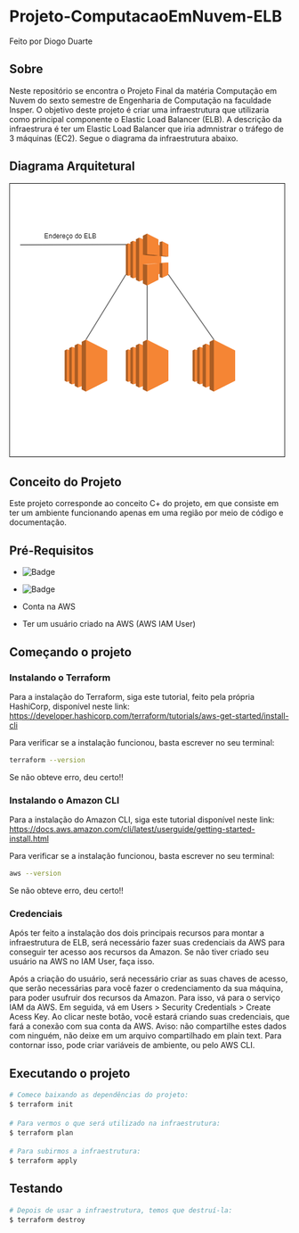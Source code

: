 # Projeto-ComputacaoEmNuvem-ELB
Feito por Diogo Duarte

## Sobre
Neste repositório se encontra o Projeto Final da matéria Computação em Nuvem do sexto semestre de Engenharia de Computação na faculdade Insper. O objetivo deste projeto é criar uma infraestrutura que utilizaria como principal componente o Elastic Load Balancer (ELB). A descrição da infraestrura é ter um Elastic Load Balancer que iria admnistrar o tráfego de 3 máquinas (EC2). Segue o diagrama da infraestrutura abaixo.

## Diagrama Arquitetural

![img](diagrama_infraestrutura.png)

## Conceito do Projeto

Este projeto corresponde ao conceito C+ do projeto, em que consiste em ter um ambiente funcionando apenas em uma região por meio de código e documentação.

## Pré-Requisitos

- ![Badge](https://img.shields.io/badge/Terraform-v4.1.6-%237B42BC?style=flat&logo=terraform)

- ![Badge](https://img.shields.io/badge/AWS_CLI-v2.11.16-%23232F3E?style=flat&logo=amazonaws)

- Conta na AWS

- Ter um usuário criado na AWS (AWS IAM User)

## Começando o projeto 

### Instalando o Terraform

Para a instalação do Terraform, siga este tutorial, feito pela própria HashiCorp, disponível neste link: https://developer.hashicorp.com/terraform/tutorials/aws-get-started/install-cli

Para verificar se a instalação funcionou, basta escrever no seu terminal:
```bash
terraform --version
```
Se não obteve erro, deu certo!!

### Instalando o Amazon CLI

Para a instalação do Amazon CLI, siga este tutorial disponível neste link: https://docs.aws.amazon.com/cli/latest/userguide/getting-started-install.html

Para verificar se a instalação funcionou, basta escrever no seu terminal:
```bash
aws --version
```
Se não obteve erro, deu certo!!

### Credenciais

Após ter feito a instalação dos dois principais recursos para montar a infraestrutura de ELB, será necessário fazer suas credenciais da AWS para conseguir ter acesso aos recursos da Amazon. Se não tiver criado seu usuário na AWS no IAM User, faça isso. 

Após a criação do usuário, será necessário criar as suas chaves de acesso, que serão necessárias para você fazer o credenciamento da sua máquina, para poder usufruir dos recursos da Amazon. Para isso, vá para o serviço IAM da AWS. Em seguida, vá em Users > Security Credentials > Create Acess Key. Ao clicar neste botão, você estará criando suas credenciais, que fará a conexão com sua conta da AWS. Aviso: não compartilhe estes dados com ninguém, não deixe em um arquivo compartilhado em plain text. Para contornar isso, pode criar variáveis de ambiente, ou pelo AWS CLI.

## Executando o projeto

```bash
# Comece baixando as dependências do projeto:
$ terraform init

# Para vermos o que será utilizado na infraestrutura:
$ terraform plan

# Para subirmos a infraestrutura:
$ terraform apply
```

## Testando

```bash
# Depois de usar a infraestrutura, temos que destruí-la:
$ terraform destroy
```


